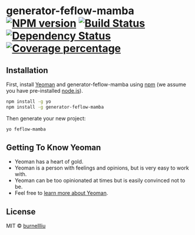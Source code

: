 # generator-feflow-mamba [![NPM version][npm-image]][npm-url] [![Build Status][travis-image]][travis-url] [![Dependency Status][daviddm-image]][daviddm-url] [![Coverage percentage][coveralls-image]][coveralls-url]
> 

## Installation

First, install [Yeoman](http://yeoman.io) and generator-feflow-mamba using [npm](https://www.npmjs.com/) (we assume you have pre-installed [node.js](https://nodejs.org/)).

```bash
npm install -g yo
npm install -g generator-feflow-mamba
```

Then generate your new project:

```bash
yo feflow-mamba
```

## Getting To Know Yeoman

 * Yeoman has a heart of gold.
 * Yeoman is a person with feelings and opinions, but is very easy to work with.
 * Yeoman can be too opinionated at times but is easily convinced not to be.
 * Feel free to [learn more about Yeoman](http://yeoman.io/).

## License

MIT © [burnellliu]()


[npm-image]: https://badge.fury.io/js/generator-feflow-mamba.svg
[npm-url]: https://npmjs.org/package/generator-feflow-mamba
[travis-image]: https://travis-ci.com/burnelliu/generator-feflow-mamba.svg?branch=master
[travis-url]: https://travis-ci.com/burnelliu/generator-feflow-mamba
[daviddm-image]: https://david-dm.org/burnelliu/generator-feflow-mamba.svg?theme=shields.io
[daviddm-url]: https://david-dm.org/burnelliu/generator-feflow-mamba
[coveralls-image]: https://coveralls.io/repos/burnelliu/generator-feflow-mamba/badge.svg
[coveralls-url]: https://coveralls.io/r/burnelliu/generator-feflow-mamba
